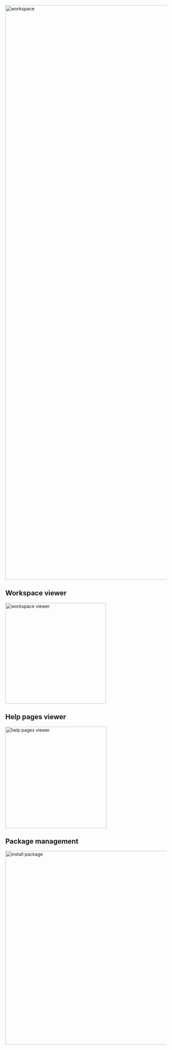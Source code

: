 <img width="1791" alt="workspace" src="https://user-images.githubusercontent.com/4662568/122624265-f3164f80-d0d1-11eb-8801-9d5fe2ce930f.png">

## Workspace viewer

<img width="314" alt="workspace viewer" src="https://user-images.githubusercontent.com/4662568/122624302-2b1d9280-d0d2-11eb-9d7b-9e7291748d84.png">

## Help pages viewer

<img width="316" alt="help pages viewer" src="https://user-images.githubusercontent.com/4662568/122624322-3f618f80-d0d2-11eb-9113-b524af861039.png">

## Package management

<img width="604" alt="install package" src="https://user-images.githubusercontent.com/4662568/122624375-746de200-d0d2-11eb-9d95-d30e76bccea9.png">
